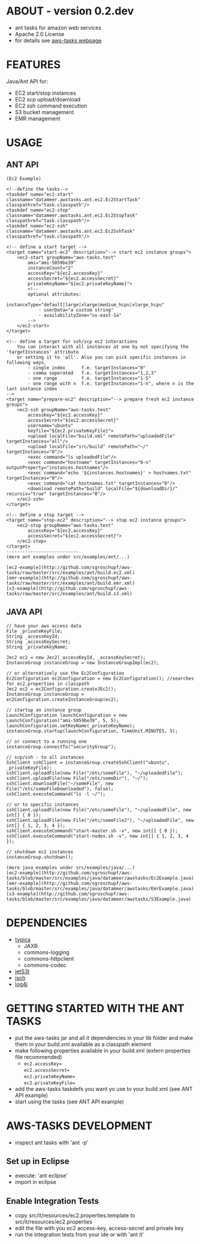 ABOUT - version 0.2.dev
=====
+ ant tasks for amazon web services
+ Apache 2.0 License
+ for details see [aws-tasks webpage](https://github.com/sgroschupf/aws-tasks)


FEATURES
=====
Java/Ant API for:

+ EC2 start/stop instances
+ EC2 scp upload/download  
+ EC2 ssh command execution
+ S3 bucket management
+ EMR management

USAGE
=====

ANT API
---------------------------

	(Ec2 Example) 
	
	<!--define the tasks-->
	<taskdef name="ec2-start" classname="datameer.awstasks.ant.ec2.Ec2StartTask" classpathref="task.classpath"/>
	<taskdef name="ec2-stop" classname="datameer.awstasks.ant.ec2.Ec2StopTask" classpathref="task.classpath"/>
	<taskdef name="ec2-ssh" classname="datameer.awstasks.ant.ec2.Ec2SshTask" classpathref="task.classpath"/>
	
	<!-- define a start target -->
	<target name="start-ec2" description="--> start ec2 instance groups">
		<ec2-start groupName="aws-tasks.test"
			ami="ami-5059be39"
			instanceCount="2"
			accessKey="${ec2.accessKey}"
			accessSecret="${ec2.accessSecret}"
			privateKeyName="${ec2.privateKeyName}">
			<!--
			optional attributes:
				- instanceType="default|large|xlarge|medium_hcpu|xlarge_hcpu"
				- userData="a custom string"
				- availabilityZone="us-east-1a"
			-->
		</ec2-start>
	</target>

	<!-- define a target for ssh/scp ec2 interactions 
		You can interact with all instances at one by not specifying the 'targetInstances' attribute
		or setting it to 'all'. Also you can pick specific instances in following ways.
			- single index	 	f.e. targetInstances="0"
			- comma seperated 	f.e. targetInstances="1,2,3"
			- one range 		f.e. targetInstances="1-5"
			- one range with n	f.e. targetInstances="1-n", where n is the last instance index
	-->
	<target name="prepare-ec2" description="--> prepare fresh ec2 instance groups">
		<ec2-ssh groupName="aws-tasks.test"
			accessKey="${ec2.accessKey}"
			accessSecret="${ec2.accessSecret}"
			username="ubuntu"
			keyfile="${ec2.privateKeyFile}">
			<upload localFile="build.xml" remotePath="uploadedFile" targetInstances="all"/>
			<upload localFile="src/build" remotePath="~/" targetInstances="0"/>
			<exec command="ls uploadedFile"/>
			<exec command="hostname" targetInstances="0-n" outputProperty="instances.hostnames"/>
			<exec command="echo '${instances.hostnames}' > hostnames.txt" targetInstances="0"/>
			<exec command="cat hostnames.txt" targetInstances="0"/>
			<download remotePath="build" localFile="${downloadDir}/" recursiv="true" targetInstances="0"/>
		</ec2-ssh>
	</target>
	
	<!-- define a stop target -->
	<target name="stop-ec2" description="--> stop ec2 instance groups">
		<ec2-stop groupName="aws-tasks.test"
			accessKey="${ec2.accessKey}"
			accessSecret="${ec2.accessSecret}">
		</ec2-stop>
	</target>
	---------------------------
	(more ant examples under src/examples/ant/...)

	[ec2-example](http://github.com/sgroschupf/aws-tasks/raw/master/src/examples/ant/build.ec2.xml)
	[emr-example](http://github.com/sgroschupf/aws-tasks/raw/master/src/examples/ant/build.emr.xml)
	[s3-example](http://github.com/sgroschupf/aws-tasks/raw/master/src/examples/ant/build.s3.xml)
	
	
JAVA API
---------------------------

    // have your aws access data
    File _privateKeyFile;
    String _accessKeyId;
    String _accessKeySecret;
    String _privateKeyName;

    Jec2 ec2 = new Jec2(_accessKeyId, _accessKeySecret);
    InstanceGroup instanceGroup = new InstanceGroupImpl(ec2);
    
    // or alternatively use the Ec2Configuration
    Ec2Configuration ec2Configuration = new Ec2Configuration(); //searches for ec2.properties in classpath
	Jec2 ec2 = ec2Configuration.createJEc2();
    InstanceGroup instanceGroup = ec2Configuration.createInstanceGroup(ec2);

    // startup an instance group
    LaunchConfiguration launchConfiguration = new LaunchConfiguration("ami-5059be39", 5, 5);
    launchConfiguration.setKeyName(_privateKeyName);
    instanceGroup.startup(launchConfiguration, TimeUnit.MINUTES, 5);

    // or connect to a running one
    instanceGroup.connectTo("securityGroup");

    // scp/ssh - to all instances
    SshClient sshClient = instanceGroup.createSshClient("ubuntu", _privateKeyFile);
    sshClient.uploadFile(new File("/etc/someFile"), "~/uploadedFile");
    sshClient.uploadFile(new File("/etc/someDir"), "~/");
    sshClient.downloadFile("~/someFile", new File("/etc/someFileDownloaded"), false);
    sshClient.executeCommand("ls -l ~/");

    // or to specific instances
    sshClient.uploadFile(new File("/etc/someFile"), "~/uploadedFile", new int[] { 0 });
    sshClient.uploadFile(new File("/etc/someFile2"), "~/uploadedFile", new int[] { 1, 2, 3, 4 });
    sshClient.executeCommand("start-master.sh -v", new int[] { 0 });
    sshClient.executeCommand("start-nodes.sh -v", new int[] { 1, 2, 3, 4 });

    // shutdown ec2 instances
    instanceGroup.shutdown();
    
    (more java examples under src/examples/java/...)
	[ec2-example](http://github.com/sgroschupf/aws-tasks/blob/master/src/examples/java/datameer/awstasks/Ec2Example.java)
	[emr-example](http://github.com/sgroschupf/aws-tasks/blob/master/src/examples/java/datameer/awstasks/EmrExample.java)
	[s3-example](http://github.com/sgroschupf/aws-tasks/blob/master/src/examples/java/datameer/awstasks/S3Example.java)


DEPENDENCIES
=====
 - [typica](http://code.google.com/p/typica/)
 	- JAXB
 	- commons-logging
 	- commons-httpclient
 	- commons-codec 
 - [jetS3t](http://bitbucket.org/jmurty/jets3t)
 - [jsch](http://www.jcraft.com/jsch/)
 - [log4j](http://logging.apache.org/log4j/)


GETTING STARTED WITH THE ANT TASKS
=====
 - put the aws-tasks jar and all it dependencies in your lib folder and make them in your build.xml available as a classpath element  
 - make following properties available in your build.xml (extern properties file recommended)
 	- `ec2.accessKey=`<br>
 	  `ec2.accessSecret=`<br>
      `ec2.privateKeyName=`<br>
      `ec2.privateKeyFile=`<br>
 - add the aws-tasks taskdefs you want yo use to your build.xml (see ANT API example) 
 - start using the tasks (see ANT API example) 
 
 
AWS-TASKS DEVELOPMENT
=====

+ inspect ant tasks with 'ant -p'

Set up in Eclipse
---------------------------
+ execute: 'ant eclipse'
+ import in eclipse

Enable Integration Tests
---------------------------
+ copy src/it/resources/ec2.properties.template to src/it/resources/ec2.properties
+ edit the file with you ec2 access-key, access-secret and private key
+ run the integration tests from your ide or with 'ant it' 